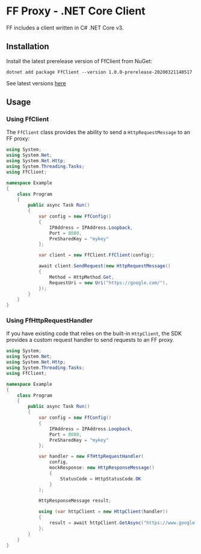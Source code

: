 # FF Proxy - .NET Core Client

FF includes a client written in C# .NET Core v3.

## Installation

Install the latest prerelease version of FfClient from NuGet:

```
dotnet add package FfClient --version 1.0.0-prerelease-20200321140517
```

See latest versions [here](https://www.nuget.org/packages/FfClient/)

## Usage

### Using FfClient

The `FfClient` class provides the ability to send a `HttpRequestMessage` to an FF proxy:

```csharp
using System;
using System.Net;
using System.Net.Http;
using System.Threading.Tasks;
using FfClient;

namespace Example
{
    class Program
    {
        public async Task Run()
        {
            var config = new FfConfig()
            {
                IPAddress = IPAddress.Loopback,
                Port = 8080,
                PreSharedKey = "mykey"
            };

            var client = new FfClient.FfClient(config);

            await client.SendRequest(new HttpRequestMessage()
            {
                Method = HttpMethod.Get,
                RequestUri = new Uri("https://google.com/"),
            });
        }
    }
}
```

### Using FfHttpRequestHandler

If you have existing code that relies on the built-in `HttpClient`, the SDK provides a custom request handler to send requests to an FF proxy.

```csharp
using System;
using System.Net;
using System.Net.Http;
using System.Threading.Tasks;
using FfClient;

namespace Example
{
    class Program
    {
        public async Task Run()
        {
            var config = new FfConfig()
            {
                IPAddress = IPAddress.Loopback,
                Port = 8080,
                PreSharedKey = "mykey"
            };

            var handler = new FfHttpRequestHandler(
                config,
                mockResponse: new HttpResponseMessage()
                {
                    StatusCode = HttpStatusCode.OK
                }
            );

            HttpResponseMessage result;

            using (var httpClient = new HttpClient(handler))
            {
                result = await httpClient.GetAsync("https://www.google.com");
            };
        }
    }
}
```
